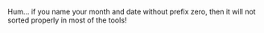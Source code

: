 Hum... if you name your month and date without prefix zero, then it will not
sorted properly in most of the tools!